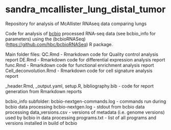 # sandra_mcallister_lung_distal_tumor
Repository for analysis of McAllister RNAseq data comparing lungs

Code for analysis of [bcbio](https://bcbio-nextgen.readthedocs.io/en/latest/) processed RNA-seq data (see bcbio_info for parameters) using the (bcbioRNASeq)(https://github.com/hbc/bcbioRNASeq) R package.

Main folder files:
QC.Rmd - Rmarkdown code for Quality control analysis report
DE.Rmd - Rmarkdown code for differential expression analysis report
func.Rmd - Rmarkdown code for functional enrichment analysis report
Cell_deconvolution.Rmd - Rmarkdown code for cell signature analysis report


_header.Rmd, _output.yaml, setup.R, bibliography.bib - code for report generation from Rmarkdown reports

bcbio_info subfolder:
bcbio-nextgen-commands.log - commands run during bcbio data processing
bcbio-nextgen.log - stdout from bcbio data processing 
data_versions.csv - versions of metadata (i.e. genome versions) used by bcbio in data processing
programs.txt - list of all programs and versions installed in build of bcbio

